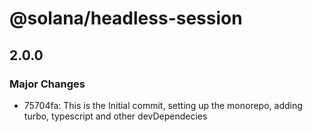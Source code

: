 # @solana/headless-session

## 2.0.0

### Major Changes

- 75704fa: This is the Initial commit, setting up the monorepo, adding turbo, typescript and other devDependecies
